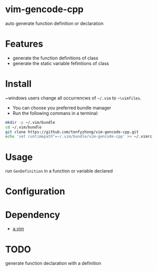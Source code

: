 # vim-gencode-cpp
auto generate function definition or declaration  

# Features
- generate the function definitions of class  
- generate the static variable fefinitions of class  

# Install
~windows users change all occurrencws of `~/.vim` to `~\vimfiles`.  
- You can choose you preferred bundle manager   
- Run the following commans in a terminal:  
```bash
mkdir -p ~/.vim/bundle  
cd ~/.vim/bundle  
git clone https://github.com/tenfyzhong/vim-gencode-cpp.git  
echo 'set runtimepath^=~/.vim/bundle/vim-gencode-cpp' >> ~/.vimrc  
```

# Usage
run `GenDefinition` in a function or variable declared  

# Configuration

# Dependency
- [a.vim](https://github.com/vim-scripts/a.vim)

# TODO
generate function declaration with a definition  

